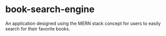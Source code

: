 # book-search-engine
An application designed using the MERN stack concept for users to easily search for their favorite books.
